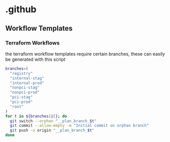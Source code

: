# .github

## Workflow Templates

### Terraform Workflows

the terraform workflow templates require certain branches, these can easily be generated with this script

```sh
branches=(
  "registry"
  "internal-stag"
  "internal-prod"
  "nonpci-stag"
  "nonpci-prod"
  "pci-stag"
  "pci-prod"
  "root"
)
for t in ${branches[@]}; do
  git switch --orphan "__plan_branch_$t"
  git commit --allow-empty -m "Initial commit on orphan branch"
  git push -u origin "__plan_branch_$t"
done
```

